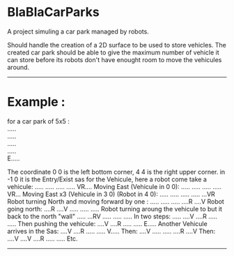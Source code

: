 # BlaBlaCarParks
A project simuling a car park managed by robots.

Should handle the creation of a 2D surface to be used to store vehicles.
The created car park should be able to give the maximum number of vehicle it can store before its robots don't have enought room to move the vehicules around.

-------------------------------------------------
# Example : 
for a car park of 5x5 : <br/>
 .....<br/>
 .....<br/>
 .....<br/>
 .....<br/>
E.....<br/>

The coordinate 0 0 is the left bottom corner, 4 4 is the right upper corner. in -1 0 it is the Entry/Exist sas for the Vehicule, here a robot come take a vehicule:
 .....
 .....
 .....
 .....
VR....
Moving East (Vehicule in 0 0):
 .....
 .....
 .....
 .....
 VR...
Moving East x3 (Vehicule in 3 0) (Robot in 4 0):
 .....
 .....
 .....
 .....
 ...VR
Robot turning North and moving forward by one :
 .....
 .....
 .....
 ....R
 ....V
Robot going north:
 ....R
 ....V
 .....
 .....
 .....
Robot turning aroung the vehicule to but it back to the north "wall"
 .....
 ...RV
 .....
 .....
 .....
In two steps:
 .....
 ....V
 ....R
 .....
 .....
Then pushing the vehicule:
 ....V
 ....R
 .....
 .....
E.....
Another Vehicule arrives in the Sas:
 ....V
 ....R
 .....
 .....
V.....
Then:
 ....V
 .....
 .....
 ....R
 ....V
Then:
 ....V
 ....V
 ....R
 .....
 .....
Etc.

-------------------------------------------------
